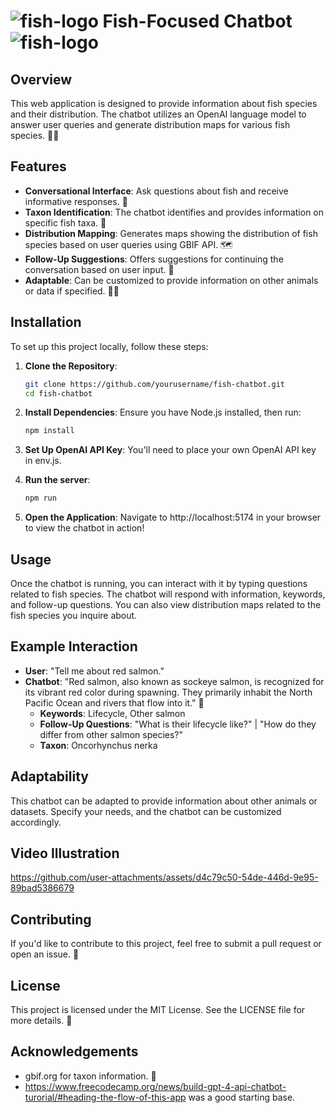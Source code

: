 # ![fish-logo](https://github.com/user-attachments/assets/92a0a0b2-2f7e-4d31-8823-9ddefc2bf2de) Fish-Focused Chatbot ![fish-logo](https://github.com/user-attachments/assets/92a0a0b2-2f7e-4d31-8823-9ddefc2bf2de) 

## Overview

This web application is designed to provide information about fish species and their distribution. The chatbot utilizes an OpenAI language model to answer user queries and generate distribution maps for various fish species. 🌊🐠

## Features

- **Conversational Interface**: Ask questions about fish and receive informative responses. 💬
- **Taxon Identification**: The chatbot identifies and provides information on specific fish taxa. 🦈
- **Distribution Mapping**: Generates maps showing the distribution of fish species based on user queries using GBIF API. 🗺️
- **Follow-Up Suggestions**: Offers suggestions for continuing the conversation based on user input. 🔄
- **Adaptable**: Can be customized to provide information on other animals or data if specified. 🦋🐾

## Installation

To set up this project locally, follow these steps:

1. **Clone the Repository**:
   ```bash
   git clone https://github.com/yourusername/fish-chatbot.git
   cd fish-chatbot
   ```
2. **Install Dependencies**: Ensure you have Node.js installed, then run:
   ```bash
   npm install
   ```

3. **Set Up OpenAI API Key**: You'll need to place your own OpenAI API key in env.js. 
   
4. **Run the server**:
   ```bash
   npm run
   ```   
5. **Open the Application**: Navigate to http://localhost:5174 in your browser to view the chatbot in action! 

## Usage

Once the chatbot is running, you can interact with it by typing questions related to fish species. The chatbot will respond with information, keywords, and follow-up questions. You can also view distribution maps related to the fish species you inquire about. 

## Example Interaction

- **User**: "Tell me about red salmon."  
- **Chatbot**: "Red salmon, also known as sockeye salmon, is recognized for its vibrant red color during spawning. They primarily inhabit the North Pacific Ocean and rivers that flow into it." 🌊 
  - **Keywords**: Lifecycle, Other salmon
  - **Follow-Up Questions**: "What is their lifecycle like?" | "How do they differ from other salmon species?"   
  - **Taxon**: Oncorhynchus nerka    

## Adaptability

This chatbot can be adapted to provide information about other animals or datasets. Specify your needs, and the chatbot can be customized accordingly. 

## Video Illustration

https://github.com/user-attachments/assets/d4c79c50-54de-446d-9e95-89bad5386679

## Contributing

If you'd like to contribute to this project, feel free to submit a pull request or open an issue. 🙌

## License

This project is licensed under the MIT License. See the LICENSE file for more details. 📜

## Acknowledgements

- gbif.org for taxon information. 🌿
- https://www.freecodecamp.org/news/build-gpt-4-api-chatbot-turorial/#heading-the-flow-of-this-app was a good starting base.
